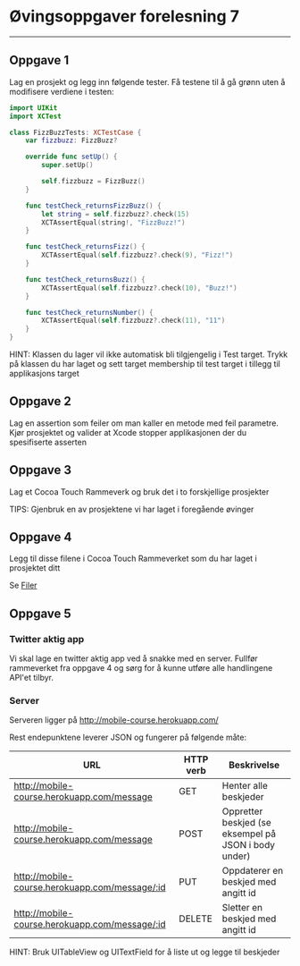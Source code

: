 # Øvingsoppgaver forelesning 7

---

## Oppgave 1

Lag en prosjekt og legg inn følgende tester.
Få testene til å gå grønn uten å modifisere verdiene i testen:

```swift
import UIKit
import XCTest

class FizzBuzzTests: XCTestCase {
    var fizzbuzz: FizzBuzz?

    override func setUp() {
        super.setUp()

        self.fizzbuzz = FizzBuzz()
    }

    func testCheck_returnsFizzBuzz() {
        let string = self.fizzbuzz?.check(15)
        XCTAssertEqual(string!, "FizzBuzz!")
    }

    func testCheck_returnsFizz() {
        XCTAssertEqual(self.fizzbuzz?.check(9), "Fizz!")
    }

    func testCheck_returnsBuzz() {
        XCTAssertEqual(self.fizzbuzz?.check(10), "Buzz!")
    }

    func testCheck_returnsNumber() {
        XCTAssertEqual(self.fizzbuzz?.check(11), "11")
    }
}
```

HINT: Klassen du lager vil ikke automatisk bli tilgjengelig i Test target.
Trykk på klassen du har laget og sett target membership til test target i tillegg til applikasjons target

## Oppgave 2

Lag en assertion som feiler om man kaller en metode med feil parametre.
Kjør prosjektet og valider at Xcode stopper applikasjonen der du spesifiserte asserten

## Oppgave 3

Lag et Cocoa Touch Rammeverk og bruk det i to forskjellige prosjekter

TIPS: Gjenbruk en av prosjektene vi har laget i foregående øvinger

## Oppgave 4

Legg til disse filene i Cocoa Touch Rammeverket som du har laget i prosjektet ditt

Se [Filer](MessangerFiles.zip)

## Oppgave 5


### Twitter aktig app
Vi skal lage en twitter aktig app ved å snakke med en server.
Fullfør rammeverket fra oppgave 4 og sørg for å kunne utføre alle handlingene API'et tilbyr.

### Server
Serveren ligger på http://mobile-course.herokuapp.com/

Rest endepunktene leverer JSON og fungerer på følgende måte:

<table class="table table-bordered">
	<thead>
		<tr>
			<th>URL</th>
			<th>HTTP verb</th>
			<th>Beskrivelse</th>
		</tr>
	</thead>
	<tbody>
	<tr>
		<td><a href="http://mobile-course.herokuapp.com/message">http://mobile-course.herokuapp.com/message</a></td>
		<td>GET</td>
		<td>Henter alle beskjeder</td>
	</tr>
	<tr>
		<td><a href="http://mobile-course.herokuapp.com/message">http://mobile-course.herokuapp.com/message</a></td>
		<td>POST</td>
		<td>Oppretter beskjed (se eksempel på JSON i body under)</td>
	</tr>
	<tr>
		<td><a href="http://mobile-course.herokuapp.com/message/:id">http://mobile-course.herokuapp.com/message/:id</a></td>
		<td>PUT</td>
		<td>Oppdaterer en beskjed med angitt id</td>
	</tr>
	<tr>
		<td><a href="http://mobile-course.herokuapp.com/message/:id">http://mobile-course.herokuapp.com/message/:id</a></td>
		<td>DELETE</td>
		<td>Sletter en beskjed med angitt id</td>
	</tr>
	</tbody>
</table>

HINT: Bruk UITableView og UITextField for å liste ut og legge til beskjeder
